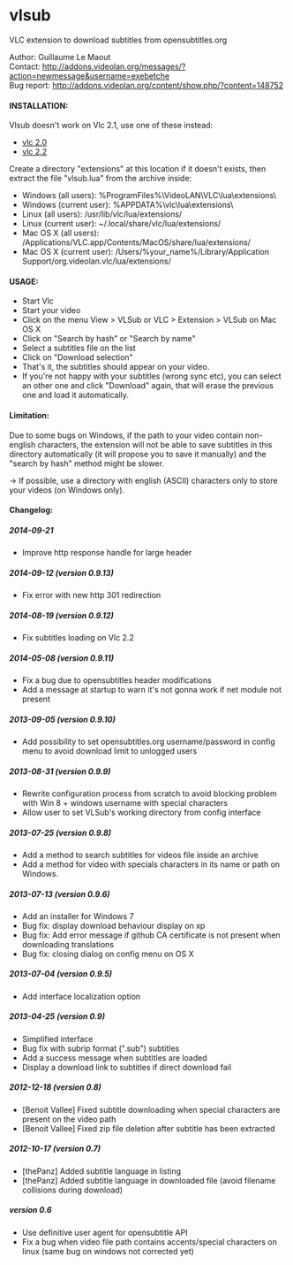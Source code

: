 vlsub
=====

VLC extension to download subtitles from opensubtitles.org


Author: Guillaume Le Maout  
Contact: http://addons.videolan.org/messages/?action=newmessage&username=exebetche  
Bug report: http://addons.videolan.org/content/show.php/?content=148752  

#### INSTALLATION:
Vlsub doesn't work on Vlc 2.1, use one of these instead:
* [vlc 2.0](http://download.videolan.org/pub/videolan/vlc/2.0.8/)
* [vlc 2.2](https://www.videolan.org/vlc/releases/2.2.0.html)

Create a directory "extensions" at this location if it doesn't exists, then extract the file "vlsub.lua" from the archive inside:
* Windows (all users): %ProgramFiles%\VideoLAN\VLC\lua\extensions\
* Windows (current user): %APPDATA%\vlc\lua\extensions\
* Linux (all users): /usr/lib/vlc/lua/extensions/
* Linux (current user): ~/.local/share/vlc/lua/extensions/
* Mac OS X (all users): /Applications/VLC.app/Contents/MacOS/share/lua/extensions/
* Mac OS X (current user): /Users/%your_name%/Library/Application Support/org.videolan.vlc/lua/extensions/


#### USAGE:
* Start Vlc
* Start your video
* Click on the menu View > VLSub or VLC > Extension > VLSub on Mac OS X
* Click on "Search by hash" or "Search by name"
* Select a subtitles file on the list
* Click on "Download selection"
* That's it, the subtitles should appear on your video. 
* If you're not happy with your subtitles (wrong sync etc), you can select an other one and click "Download" again, that will erase the previous one and load it automatically.

#### Limitation:

Due to some bugs on Windows, if the path to your video contain non-english characters, the extension will not be able to save subtitles in this directory automatically (it will propose you to save it manually) and the "search by hash" method might be slower.

-> If possible, use a directory with english (ASCII) characters only to store your videos (on Windows only).

#### Changelog:

##### 2014-09-21
- Improve http response handle for large header

##### 2014-09-12 (version 0.9.13)
- Fix error with new http 301 redirection

##### 2014-08-19 (version 0.9.12)
- Fix subtitles loading on Vlc 2.2

##### 2014-05-08 (version 0.9.11)
- Fix a bug due to opensubtitles header modifications
- Add a message at startup to warn it's not gonna work if net module not present 

##### 2013-09-05 (version 0.9.10)
- Add possibility to set opensubtitles.org username/password in config menu to avoid download limit to unlogged users

##### 2013-08-31 (version 0.9.9)
- Rewrite configuration process from scratch to avoid blocking problem with Win 8 + windows username with special characters
- Allow user to set VLSub's working directory from config interface 

##### 2013-07-25 (version 0.9.8)
- Add a method to search subtitles for videos file inside an archive 
- Add a method for video with specials characters in its name or path on Windows.

##### 2013-07-13 (version 0.9.6)
- Add an installer for Windows 7  
- Bug fix: display download behaviour display on xp  
- Bug fix: Add error message if github CA certificate is not present when downloading translations  
- Bug fix: closing dialog on config menu on OS X  

##### 2013-07-04 (version 0.9.5)
- Add interface localization option

##### 2013-04-25 (version 0.9)
- Simplified interface  
- Bug fix with subrip format (".sub") subtitles  
- Add a success message when subtitles are loaded  
- Display a download link to subtitles if direct download fail

##### 2012-12-18 (version 0.8)
- [Benoit Vallee] Fixed subtitle downloading when special characters are present on the video path  
- [Benoit Vallee] Fixed zip file deletion after subtitle has been extracted  

##### 2012-10-17 (version 0.7)
- [thePanz] Added subtitle language in listing  
- [thePanz] Added subtitle language in downloaded file (avoid filename collisions during download)  

##### version 0.6
- Use definitive user agent for opensubtitle API  
- Fix a bug when video file path contains accents/special characters on linux (same bug on windows not corrected yet)  
